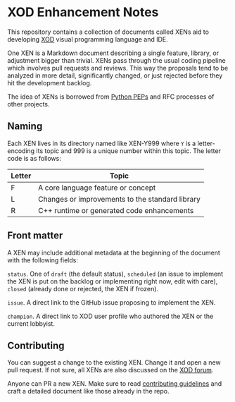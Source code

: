# XOD Enhancement Notes

This repository contains a collection of documents called XENs aid to developing [XOD](https://github.com/xodio/xod) visual programming language and IDE.

One XEN is a Markdown document describing a single feature, library, or adjustment bigger than trivial. XENs pass through the usual coding pipeline which involves pull requests and reviews. This way the proposals tend to be analyzed in more detail, significantly changed, or just rejected before they hit the development backlog.

The idea of XENs is borrowed from [Python PEPs](https://github.com/python/peps) and RFC processes of other projects.

## Naming

Each XEN lives in its directory named like XEN-Y999 where `Y` is a letter-encoding its topic and 999 is a unique number within this topic. The letter code is as follows:

| Letter | Topic
| ------ | -----
| F      | A core language feature or concept
| L      | Changes or improvements to the standard library
| R      | C++ runtime or generated code enhancements

## Front matter

A XEN may include additional metadata at the beginning of the document with the following fields:

`status`. One of `draft` (the default status), `scheduled` (an issue to implement the XEN is put on the backlog or implementing right now, edit with care), `closed` (already done or rejected, the XEN if frozen).

`issue`. A direct link to the GitHub issue proposing to implement the XEN.

`champion`. A direct link to XOD user profile who authored the XEN or the current lobbyist.

## Contributing

You can suggest a change to the existing XEN. Change it and open a new pull request. If not sure, all XENs are also discussed on the [XOD forum](https://forum.xod.io/c/xens).

Anyone can PR a new XEN. Make sure to read [contributing guidelines](./CONTRIBUTING.md) and craft a detailed document like those already in the repo.
